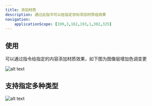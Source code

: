 ```yaml
---
title: 添加材质
description: 通过此指令可以给指定目标添加材质组效果
navigation:
    applicationScope: [199,3,182,193,1,302,325]
---
```


## 使用

可以通过指令给指定的内容添加材质效果，如下图为图像层增加色调变更

![alt text](https://cdn.gcw.wiki.wiki/gcw/image/zh_hans/commands/effect/addmaterial/image.png)

## 支持指定多种类型

![alt text](https://cdn.gcw.wiki.wiki/gcw/image/zh_hans/commands/effect/addmaterial/image-1.png)
